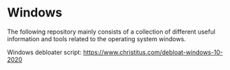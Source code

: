 # Windows

The following repository mainly consists of a collection of different useful information and tools related to the operating system windows.

Windows debloater script:
https://www.christitus.com/debloat-windows-10-2020
